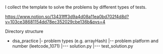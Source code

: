 I collect the template to solve the problems by different types of tests.

https://www.notion.so/13431fff3d9a4d08a11ea0bd702f4d8d?v=103ce38681154dd78ec352029cbe136b&pvs=4


Directory structure
- dsa_practice
|- problem types (e.g. arrayHash)
|-- problem platform and number (leetcode_1071)
|--- solution.py
|--- test_solution.py
